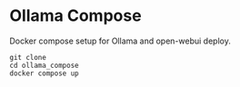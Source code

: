 # Ollama Compose

Docker compose setup for Ollama and open-webui deploy.

```
git clone
cd ollama_compose
docker compose up
```

